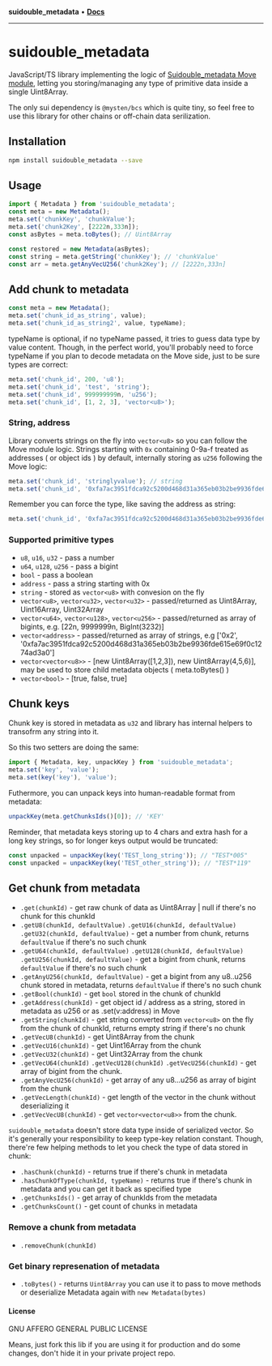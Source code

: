 **suidouble_metadata** • [**Docs**](modules.md)

***

# suidouble_metadata

JavaScript/TS library implementing the logic of [Suidouble_metadata Move module](https://github.com/suidouble/suidouble_metadata), letting you storing/managing any type of primitive data inside a single Uint8Array.

The only sui dependency is `@mysten/bcs` which is quite tiny, so feel free to use this library for other chains or off-chain data serilization.

## Installation

```bash
npm install suidouble_metadata --save
```

## Usage

```javascript
import { Metadata } from 'suidouble_metadata';
const meta = new Metadata();
meta.set('chunkKey', 'chunkValue');
meta.set('chunk2Key', [2222n,333n]);
const asBytes = meta.toBytes(); // Uint8Array

const restored = new Metadata(asBytes);
const string = meta.getString('chunkKey'); // 'chunkValue'
const arr = meta.getAnyVecU256('chunk2Key'); // [2222n,333n]
```

## Add chunk to metadata

```javascript
const meta = new Metadata();
meta.set('chunk_id_as_string', value);
meta.set('chunk_id_as_string2', value, typeName);
```

typeName is optional, if no typeName passed, it tries to guess data type by value content. Though, in the perfect world, you'll probably need to force typeName if you plan to decode metadata on the Move side, just to be sure types are correct:

```javascript
meta.set('chunk_id', 200, 'u8');
meta.set('chunk_id', 'test', 'string');
meta.set('chunk_id', 999999999n, 'u256');
meta.set('chunk_id', [1, 2, 3], 'vector<u8>');
```

### String, address

Library converts strings on the fly into `vector<u8>` so you can follow the Move module logic. Strings starting with `0x` containing 0-9a-f treated as addresses ( or object ids ) by default, internally storing as `u256` following the Move logic:

```javascript
meta.set('chunk_id', 'stringlyvalue'); // string
meta.set('chunk_id', '0xfa7ac3951fdca92c5200d468d31a365eb03b2be9936fde615e69f0c1274ad3a0'); // address
```

Remember you can force the type, like saving the address as string:
```javascript
meta.set('chunk_id', '0xfa7ac3951fdca92c5200d468d31a365eb03b2be9936fde615e69f0c1274ad3a0', 'string');
```

### Supported primitive types

- `u8`, `u16`, `u32` - pass a number
- `u64`, `u128`, `u256` - pass a bigint
- `bool` - pass a boolean
- `address` - pass a string starting with 0x
- `string` - stored as `vector<u8>` with convesion on the fly
- `vector<u8>`, `vector<u32>`, `vector<u32>` - passed/returned as Uint8Array, Uint16Array, Uint32Array
- `vector<u64>`, `vector<u128>`, `vector<u256>` - passed/returned as array of bigints, e.g. [22n, 9999999n, BigInt(3232)]
- `vector<address>` - passed/returned as array of strings, e.g ['0x2', '0xfa7ac3951fdca92c5200d468d31a365eb03b2be9936fde615e69f0c1274ad3a0']
- `vector<vector<u8>>` - [new Uint8Array([1,2,3]), new Uint8Array(4,5,6)], may be used to store child metadata objects ( meta.toBytes() )
- `vector<bool>` - [true, false, true]

## Chunk keys

Chunk key is stored in metadata as `u32` and library has internal helpers to transofrm any string into it.

So this two setters are doing the same:

```javascript
import { Metadata, key, unpackKey } from 'suidouble_metadata';
meta.set('key', 'value');   
meta.set(key('key'), 'value');
```

Futhermore, you can unpack keys into human-readable format from metadata:

```javascript
unpackKey(meta.getChunksIds()[0]); // 'KEY'
```

Reminder, that metadata keys storing up to 4 chars and extra hash for a long key strings, so for longer keys output would be truncated:

```javascript
const unpacked = unpackKey(key('TEST_long_string')); // "TEST*005"
const unpacked = unpackKey(key('TEST_other_string')); // "TEST*119"
```

## Get chunk from metadata

- `.get(chunkId)` - get raw chunk of data as Uint8Array | null if there's no chunk for this chunkId
- `.getU8(chunkId, defaultValue)` `.getU16(chunkId, defaultValue)` `.getU32(chunkId, defaultValue)` - get a number from chunk, returns `defaultValue` if there's no such chunk
- `.getU64(chunkId, defaultValue)` `.getU128(chunkId, defaultValue)`  `.getU256(chunkId, defaultValue)` - get a bigint from chunk, returns `defaultValue` if there's no such chunk
- `.getAnyU256(chunkId, defaultValue)` - get a bigint from any u8..u256 chunk stored in metadata, returns `defaultValue` if there's no such chunk
- `.getBool(chunkId)` - get `bool` stored in the chunk of chunkId
- `.getAddress(chunkId)` - get object id / address as a string, stored in metadata as u256 or as .set(v:address) in Move
- `.getString(chunkId)` - get string converted from `vector<u8>` on the fly from the chunk of chunkId, returns empty string if there's no chunk
- `.getVecU8(chunkId)` - get Uint8Array from the chunk
- `.getVecU16(chunkId)` - get Uint16Array from the chunk
- `.getVecU32(chunkId)` - get Uint32Array from the chunk
- `.getVecU64(chunkId)`  `.getVecU128(chunkId)`  `.getVecU256(chunkId)` - get array of bigint from the chunk.
- `.getAnyVecU256(chunkId)` - get array of any u8...u256 as array of bigint from the chunk
- `.getVecLength(chunkId)` - get length of the vector in the chunk without deserializing it
- `.getVecVecU8(chunkId)` - get `vector<vector<u8>>` from the chunk. 

`suidouble_metadata` doesn't store data type inside of serialized vector. So it's generally your responsibility to keep type-key relation constant. Though, there're few helping methods to let you check the type of data stored in chunk:

- `.hasChunk(chunkId)` - returns true if there's chunk in metadata
- `.hasChunkOfType(chunkId, typeName)` - returns true if there's chunk in metadata and you can get it back as specified type
- `.getChunksIds()` - get array of chunkIds from the metadata
- `.getChunksCount()` - get count of chunks in metadata

### Remove a chunk from metadata

- `.removeChunk(chunkId)`

### Get binary represenation of metadata

- `.toBytes()` - returns `Uint8Array` you can use it to pass to move methods or deserialize Metadata again with `new Metadata(bytes)`

#### License

GNU AFFERO GENERAL PUBLIC LICENSE

Means, just fork this lib if you are using it for production and do some changes, don't hide it in your private project repo.
